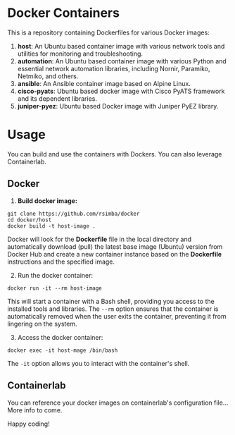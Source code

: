 # Docker Containers

This is a repository containing Dockerfiles for various Docker images:

1. **host**: An Ubuntu based container image with various network tools and utilities for monitoring and troubleshooting.
2. **automation**: An Ubuntu based container image with various Python and essential network automation libraries, including Nornir, Paramiko, Netmiko, and others.
3. **ansible**: An Ansible container image based on Alpine Linux.
4. **cisco-pyats**: Ubuntu based docker image with Cisco PyATS framework and its dependent libraries.
5. **juniper-pyez**: Ubuntu based Docker image with Juniper PyEZ library.

# Usage
You can build and use the containers with Dockers. You can also leverage Containerlab.

## Docker

1. **Build docker image:**
```
git clone https://github.com/rsimba/docker
cd docker/host
docker build -t host-image .
```
Docker will look for the **Dockerfile** file in the local directory and automatically download (pull) the latest base image (Ubuntu) version from Docker Hub and create a new container instance based on the **Dockerfile** instructions and the specified image.

2. Run the docker container:
```
docker run -it --rm host-image
```
This will start a container with a Bash shell, providing you access to the installed tools and libraries. The `--rm` option ensures that the container is automatically removed when the user exits the container, preventing it from lingering on the system.

3. Access the docker container:
```
docker exec -it host-mage /bin/bash
```
The `-it` option allows you to interact with the container's shell.

## Containerlab
You can reference your docker images on containerlab's configuration file... More info to come.

Happy coding!

